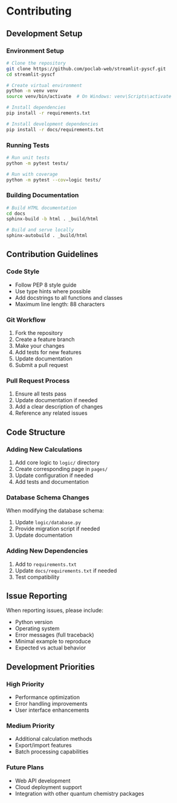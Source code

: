 # Contributing

## Development Setup

### Environment Setup

```bash
# Clone the repository
git clone https://github.com/poclab-web/streamlit-pyscf.git
cd streamlit-pyscf

# Create virtual environment
python -m venv venv
source venv/bin/activate  # On Windows: venv\Scripts\activate

# Install dependencies
pip install -r requirements.txt

# Install development dependencies
pip install -r docs/requirements.txt
```

### Running Tests

```bash
# Run unit tests
python -m pytest tests/

# Run with coverage
python -m pytest --cov=logic tests/
```

### Building Documentation

```bash
# Build HTML documentation
cd docs
sphinx-build -b html . _build/html

# Build and serve locally
sphinx-autobuild . _build/html
```

## Contribution Guidelines

### Code Style

- Follow PEP 8 style guide
- Use type hints where possible
- Add docstrings to all functions and classes
- Maximum line length: 88 characters

### Git Workflow

1. Fork the repository
2. Create a feature branch
3. Make your changes
4. Add tests for new features
5. Update documentation
6. Submit a pull request

### Pull Request Process

1. Ensure all tests pass
2. Update documentation if needed
3. Add a clear description of changes
4. Reference any related issues

## Code Structure

### Adding New Calculations

1. Add core logic to `logic/` directory
2. Create corresponding page in `pages/`
3. Update configuration if needed
4. Add tests and documentation

### Database Schema Changes

When modifying the database schema:

1. Update `logic/database.py`
2. Provide migration script if needed
3. Update documentation

### Adding New Dependencies

1. Add to `requirements.txt`
2. Update `docs/requirements.txt` if needed
3. Test compatibility

## Issue Reporting

When reporting issues, please include:

- Python version
- Operating system
- Error messages (full traceback)
- Minimal example to reproduce
- Expected vs actual behavior

## Development Priorities

### High Priority
- Performance optimization
- Error handling improvements
- User interface enhancements

### Medium Priority
- Additional calculation methods
- Export/import features
- Batch processing capabilities

### Future Plans
- Web API development
- Cloud deployment support
- Integration with other quantum chemistry packages
